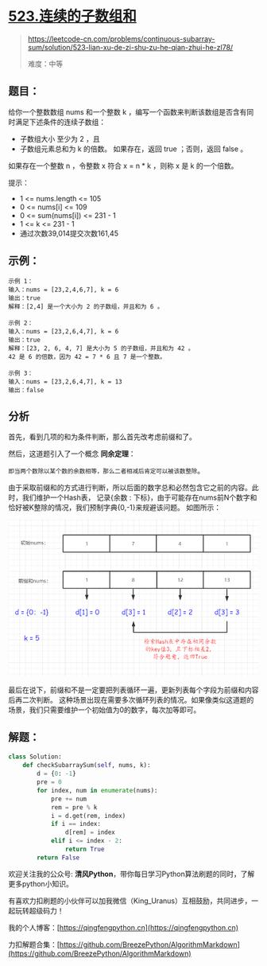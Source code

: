 # [523.连续的子数组和](https://leetcode-cn.com/problems/continuous-subarray-sum/solution/523-lian-xu-de-zi-shu-zu-he-qian-zhui-he-zl78/)
> https://leetcode-cn.com/problems/continuous-subarray-sum/solution/523-lian-xu-de-zi-shu-zu-he-qian-zhui-he-zl78/
> 
> 难度：中等

## 题目：

给你一个整数数组 nums 和一个整数 k ，编写一个函数来判断该数组是否含有同时满足下述条件的连续子数组：

- 子数组大小 至少为 2 ，且
- 子数组元素总和为 k 的倍数。
如果存在，返回 true ；否则，返回 false 。

如果存在一个整数 n ，令整数 x 符合 x = n * k ，则称 x 是 k 的一个倍数。

提示：

- 1 <= nums.length <= 105
- 0 <= nums[i] <= 109
- 0 <= sum(nums[i]) <= 231 - 1
- 1 <= k <= 231 - 1
- 通过次数39,014提交次数161,45

## 示例：

```
示例 1：
输入：nums = [23,2,4,6,7], k = 6
输出：true
解释：[2,4] 是一个大小为 2 的子数组，并且和为 6 。

示例 2：
输入：nums = [23,2,6,4,7], k = 6
输出：true
解释：[23, 2, 6, 4, 7] 是大小为 5 的子数组，并且和为 42 。 
42 是 6 的倍数，因为 42 = 7 * 6 且 7 是一个整数。

示例 3：
输入：nums = [23,2,6,4,7], k = 13
输出：false
```

## 分析
首先，看到几项的和为条件判断，那么首先改考虑前缀和了。

然后，这道题引入了一个概念 **同余定理**：

`即当两个数除以某个数的余数相等，那么二者相减后肯定可以被该数整除`。

由于采取前缀和的方式进行判断，所以后面的数字总和必然包含它之前的内容。此时，我们维护一个Hash表，
记录{余数 : 下标}，由于可能存在nums前N个数字和恰好被K整除的情况，我们预制字典{0,-1}来规避该问题。
如图所示：

![](../../images/2021-06-03_00-51-20.png)


最后在说下，前缀和不是一定要把列表循环一遍，更新列表每个字段为前缀和内容后再二次判断。
这种场景出现在需要多次循环列表的情况。如果像类似这道题的场景，我们只需要维护一个初始值为0的数字，每次加等即可。

## 解题：

```python
class Solution:
    def checkSubarraySum(self, nums, k):
        d = {0: -1}
        pre = 0
        for index, num in enumerate(nums):
            pre += num
            rem = pre % k
            i = d.get(rem, index)
            if i == index:
                d[rem] = index
            elif i <= index - 2:
                return True
        return False
```

欢迎关注我的公众号: **清风Python**，带你每日学习Python算法刷题的同时，了解更多python小知识。

有喜欢力扣刷题的小伙伴可以加我微信（King_Uranus）互相鼓励，共同进步，一起玩转超级码力！

我的个人博客：[https://qingfengpython.cn](https://qingfengpython.cn)

力扣解题合集：[https://github.com/BreezePython/AlgorithmMarkdown](https://github.com/BreezePython/AlgorithmMarkdown)

